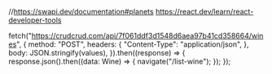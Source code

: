 //https://swapi.dev/documentation#planets
https://react.dev/learn/react-developer-tools

fetch("https://crudcrud.com/api/7f061ddf3d1548d6aea97b41cd358664/wines", {
method: "POST",
headers: {
"Content-Type": "application/json",
},
body: JSON.stringify(values),
}).then((response) => {
response.json().then((data: Wine) => {
navigate("/list-wine");
});
});
